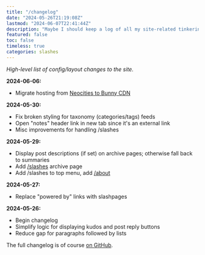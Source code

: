```yaml
---
title: "/changelog"
date: "2024-05-26T21:19:08Z"
lastmod: "2024-06-07T22:41:44Z"
description: "Maybe I should keep a log of all my site-related tinkering?"
featured: false
toc: false
timeless: true
categories: slashes
---
```

*High-level list of config/layout changes to the site.*

**2024-06-06:**
- Migrate hosting from [Neocities to Bunny CDN](/further-down-the-bunny-hole/)

**2024-05-30:**
- Fix broken styling for taxonomy (categories/tags) feeds
- Open "notes" header link in new tab since it's an external link
- Misc improvements for handling /slashes

**2024-05-29:**
- Display post descriptions (if set) on archive pages; otherwise fall back to summaries
- Add [/slashes](/slashes/) archive page
- Add /slashes to top menu, add [/about](/about)

**2024-05-27:**
- Replace "powered by" links with slashpages

**2024-05-26:**
- Begin changelog
- Simplify logic for displaying kudos and post reply buttons
- Reduce gap for paragraphs followed by lists

The full changelog is of course [on GitHub](https://github.com/jbowdre/runtimeterror/commits/main/).